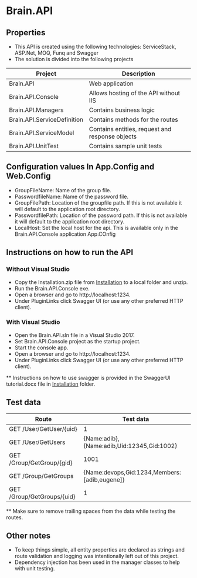 # Brain.API

## Properties
* This API is created using the following technologies: ServiceStack, ASP.Net, MOQ, Funq and Swagger
* The solution is divided into the following projects

|	Project|Description
-------|----------------
| Brain.API | Web application 		
| Brain.API.Console | Allows hosting of the API without IIS
| Brain.API.Managers | Contains business logic										
| Brain.API.ServiceDefinition | Contains methods for the routes
| Brain.API.ServiceModel | Contains entities, request and response objects
| Brain.API.UnitTest | Contains sample unit tests

## Configuration values In App.Config and Web.Config
* GroupFileName: Name of the group file.
* PasswordfileName: Name of the password file.
* GroupFilePath: Location of the groupfile path. If this is not available it will default to the application root directory.
* PasswordfilePath:  Location of the password path. If this is not available it will default to the application root directory.
* LocalHost: Set the local host for the api. This is available only in the Brain.API.Console application App.COnfig

## Instructions on how to run the API

### Without Visual Studio
* Copy the Installation.zip file from [Installation](https://github.com/adibkhan/Brain.API/tree/master/Installation) to a local folder and unzip.
* Run the Brain.API.Console exe.
* Open a browser and go to http://localhost:1234.
* Under PluginLinks click Swagger UI (or use any other preferred HTTP client).
### With Visual Studio
* Open the Brain.API.sln file in a Visual Studio 2017.
* Set Brain.API.Console project as the startup project.
* Start the console app.
* Open a browser and go to http://localhost:1234.
* Under PluginLinks click Swagger UI (or use any other preferred HTTP client).

** Instructions on how to use swagger is provided in the SwaggerUI tutorial.docx file in [Installation](https://github.com/adibkhan/Brain.API/tree/master/Installation) folder.

## Test data
|	Route|Test data 
-------|----------------
| GET /User/GetUser/{uid}| 1 		
| GET /User/GetUsers|{Name:adib}, {Name:adib,Uid:12345,Gid:1002}	
| GET /Group/GetGroup/{gid}	| 1001 											
| GET /Group/GetGroups|{Name:devops,Gid:1234,Members:[adib,eugene]}
| GET /Group/GetGroups/{uid}| 1											

** Make sure to remove trailing spaces from the data while testing the routes.

## Other notes
* To keep things simple, all entity properties are declared as strings and route validation and logging was intentionally left out of this project.
* Dependency injection has been used in the manager classes to help with unit testing.

